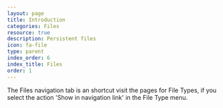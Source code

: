 ```yaml
---
layout: page
title: Introduction
categories: Files
resource: true
description: Persistent files
icon: fa-file
type: parent
index_order: 6
index_title: Files
order: 1
---
```


The Files navigation tab is an shortcut visit the pages for File Types, if you select the action 'Show in navigation link' in the File Type menu.
